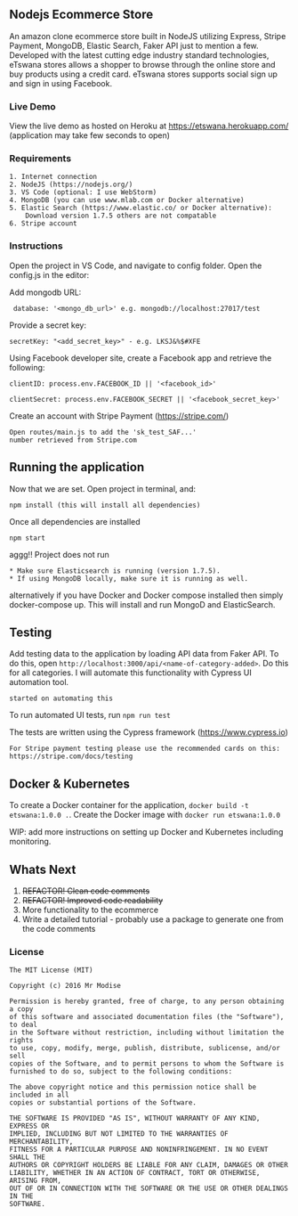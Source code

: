 ## Nodejs Ecommerce Store

An amazon clone ecommerce store built in NodeJS utilizing Express, Stripe Payment, MongoDB, Elastic Search, Faker API just to mention a few. Developed with the latest cutting edge industry standard technologies, eTswana stores allows a shopper to browse through the online store and buy products using a credit card. eTswana stores supports social sign up and sign in using Facebook.

### Live Demo

View the live demo as hosted on Heroku at
https://etswana.herokuapp.com/
(application may take few seconds to open)

### Requirements

```
1. Internet connection
2. NodeJS (https://nodejs.org/)
3. VS Code (optional: I use WebStorm)
4. MongoDB (you can use www.mlab.com or Docker alternative)
5. Elastic Search (https://www.elastic.co/ or Docker alternative):
    Download version 1.7.5 others are not compatable
6. Stripe account
```

### Instructions

Open the project in VS Code, and navigate to config folder. Open the config.js in the editor:

Add mongodb URL:

```
 database: '<mongo_db_url>' e.g. mongodb://localhost:27017/test
```

Provide a secret key:

```
secretKey: "<add_secret_key>" - e.g. LKSJ&%$#XFE
```

Using Facebook developer site, create a Facebook app and retrieve the following:

```
clientID: process.env.FACEBOOK_ID || '<facebook_id>'

clientSecret: process.env.FACEBOOK_SECRET || '<facebook_secret_key>'
```

Create an account with Stripe Payment (https://stripe.com/)

```
Open routes/main.js to add the 'sk_test_SAF...'
number retrieved from Stripe.com
```

## Running the application

Now that we are set. Open project in terminal, and:

```
npm install (this will install all dependencies)
```

Once all dependencies are installed

```
npm start
```

aggg!! Project does not run

```
* Make sure Elasticsearch is running (version 1.7.5).
* If using MongoDB locally, make sure it is running as well.
```

alternatively if you have Docker and Docker compose installed then simply docker-compose up. This will install and run MongoD and ElasticSearch.

## Testing

Add testing data to the application by loading API data from Faker API. To do this,
open `http://localhost:3000/api/<name-of-category-added>`. Do this for all categories. I will automate this functionality with Cypress UI automation tool.

`started on automating this`

To run automated UI tests, run `npm run test`

The tests are written using the Cypress framework (https://www.cypress.io)

`For Stripe payment testing please use the recommended cards on this: https://stripe.com/docs/testing`

## Docker & Kubernetes

To create a Docker container for the application, `docker build -t etswana:1.0.0 .`. Create the Docker image with `docker run etswana:1.0.0`

WIP: add more instructions on setting up Docker and Kubernetes including monitoring.

## Whats Next

1. ~~REFACTOR! Clean code comments~~
2. ~~REFACTOR! Improved code readability~~
3. More functionality to the ecommerce
4. Write a detailed tutorial - probably use a package to generate one
   from the code comments

### License

```
The MIT License (MIT)

Copyright (c) 2016 Mr Modise

Permission is hereby granted, free of charge, to any person obtaining a copy
of this software and associated documentation files (the "Software"), to deal
in the Software without restriction, including without limitation the rights
to use, copy, modify, merge, publish, distribute, sublicense, and/or sell
copies of the Software, and to permit persons to whom the Software is
furnished to do so, subject to the following conditions:

The above copyright notice and this permission notice shall be included in all
copies or substantial portions of the Software.

THE SOFTWARE IS PROVIDED "AS IS", WITHOUT WARRANTY OF ANY KIND, EXPRESS OR
IMPLIED, INCLUDING BUT NOT LIMITED TO THE WARRANTIES OF MERCHANTABILITY,
FITNESS FOR A PARTICULAR PURPOSE AND NONINFRINGEMENT. IN NO EVENT SHALL THE
AUTHORS OR COPYRIGHT HOLDERS BE LIABLE FOR ANY CLAIM, DAMAGES OR OTHER
LIABILITY, WHETHER IN AN ACTION OF CONTRACT, TORT OR OTHERWISE, ARISING FROM,
OUT OF OR IN CONNECTION WITH THE SOFTWARE OR THE USE OR OTHER DEALINGS IN THE
SOFTWARE.
```

